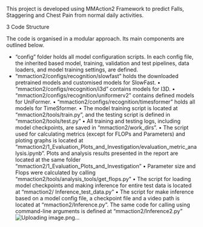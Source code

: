 This project is developed using MMAction2 Framework to predict Falls, Staggering and Chest Pain from normal daily activities. 

3	Code Structure

The code is organised in a modular approach. Its main components are outlined below.
- “config” folder holds all model configuration scripts. In each config file, the inherited based model, training, validation and test pipelines, data loaders, and model training settings, are defined. 
-	“mmaction2/configs/recognition/slowfast” holds the downloaded pretrained models and customised models for SlowFast. 
•	“mmaction2/configs/recognition/i3d”  contains models for I3D. 
•	“mmaction2/configs/recognition/uniformerv2” contains defined models for UniFormer.
•	 “mmaction2/configs/recognition/timesformer” holds all models for TimeSformer.
•	The model training script is located at “mmaction2/tools/train.py”, and the testing script is defined in “mmaction2/tools/test.py”
•	All training and testing logs, including model checkpoints, are saved in “mmaction2/work_dirs”. 
•	The script used for calculating metrics (except for FLOPs and Parameters) and ploting graphs is located at “mmaction2/1_Evaluation_Plots_and_Investigation/evaluation_metric_analysis.ipynb”. Plots and analysis results presented in the report are located at the same folder “mmaction2/1_Evaluation_Plots_and_Investigation”
•	Parameter size and Flops were calculated by calling “mmaction2/tools/analysis_tools/get_flops.py”
•	The script for loading model checkpoints and making inference for entire test data is located at “mmaction2/ Inference_test_data.py”
•	The script for make inference based on a model config file, a checkpoint file and a video path is located at “mmaction2/Inference.py”. The same code for calling using command-line arguments is defined at “mmaction2/Inference2.py”
![Uploading image.png…]()

